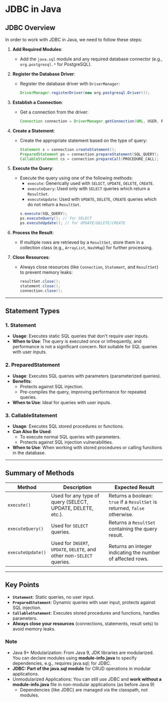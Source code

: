 # JDBC in Java

## JDBC Overview

In order to work with JDBC in Java, we need to follow these steps:

1. **Add Required Modules**:
   - Add the `java.sql` module and any required database connector (e.g., `org.postgresql.*` for PostgreSQL).

2. **Register the Database Driver**:
   - Register the database driver with `DriverManager`:
     ```java
     DriverManager.registerDriver(new org.postgresql.Driver());
     ```

3. **Establish a Connection**:
   - Get a connection from the driver:
     ```java
     Connection connection = DriverManager.getConnection(URL, USER, PASSWORD);
     ```

4. **Create a Statement**:
   - Create the appropriate statement based on the type of query:
     ```java
     Statement s = connection.createStatement();
     PreparedStatement ps = connection.prepareStatement(SQL_QUERY);
     CallableStatement cs = connection.prepareCall(PROCEDURE_CALL);
     ```

5. **Execute the Query**:
   - Execute the query using one of the following methods:
     - `execute`: Generically used with `SELECT`, `UPDATE`, `DELETE`, `CREATE`.
     - `executeQuery`: Used only with `SELECT` queries which return a `ResultSet`.
     - `executeUpdate`: Used with `UPDATE`, `DELETE`, `CREATE` queries which do not return a `ResultSet`.
     ```java
     s.execute(SQL_QUERY);
     ps.executeQuery(); // for SELECT
     ps.executeUpdate(); // for UPDATE/DELETE/CREATE
     ```

6. **Process the Result**:
   - If multiple rows are retrieved by a `ResultSet`, store them in a collection class (e.g., `ArrayList`, `HashMap`) for further processing.

7. **Close Resources**:
   - Always close resources (like `Connection`, `Statement`, and `ResultSet`) to prevent memory leaks:
     ```java
     resultSet.close();
     statement.close();
     connection.close();
     ```

---

## Statement Types

### 1. **Statement**
   - **Usage**: Executes static SQL queries that don't require user inputs.
   - **When to Use**: The query is executed once or infrequently, and performance is not a significant concern. Not suitable for SQL queries with user inputs.

### 2. **PreparedStatement**
   - **Usage**: Executes SQL queries with parameters (parameterized queries).
   - **Benefits**:
     - Protects against SQL injection.
     - Pre-compiles the query, improving performance for repeated queries.
   - **When to Use**: Ideal for queries with user inputs.

### 3. **CallableStatement**
   - **Usage**: Executes SQL stored procedures or functions.
   - **Can Also Be Used**:
     - To execute normal SQL queries with parameters.
     - Protects against SQL injection vulnerabilities.
   - **When to Use**: When working with stored procedures or calling functions in the database.

---

## Summary of Methods

| Method            | Description                                                | Expected Result     |
|-------------------|------------------------------------------------------------|---------------------|
| `execute()`       | Used for any type of query (SELECT, UPDATE, DELETE, etc.).  | Returns a boolean: `true` if a `ResultSet` is returned, `false` otherwise. |
| `executeQuery()`  | Used for `SELECT` queries.                                 | Returns a `ResultSet` containing the query result. |
| `executeUpdate()` | Used for `INSERT`, `UPDATE`, `DELETE`, and other non-`SELECT` queries. | Returns an integer indicating the number of affected rows. |

---

## Key Points

- **`Statement`**: Static queries, no user input.
- **`PreparedStatement`**: Dynamic queries with user input, protects against SQL injection.
- **`CallableStatement`**: Executes stored procedures and functions, handles parameters.
- **Always close your resources** (connections, statements, result sets) to avoid memory leaks.


### Note

* Java 9+ Modularization: From Java 9, JDK libraries are modularized. You can declare modules using **module-info.java** to specify dependencies, e.g., requires java.sql; for JDBC.
* **JDBC: Part of the java.sql module** for CRUD operations in modular applications.
* Unmodularized Applications: You can still use JDBC and **work without a module-info.java** file in non-modular applications (as before Java 9)
    * Dependencies (like JDBC) are managed via the classpath, not modules.
